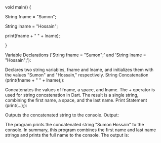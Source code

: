 void main() {

String fname = "Sumon";

String lname = "Hossain";

print(fname + " " + lname);

}

Variable Declarations ('String fname = "Sumon";' and 'String lname = "Hossain";'):

Declares two string variables, fname and lname, and initializes them with the values "Sumon" and "Hossain," respectively.
String Concatenation (print(fname + " " + lname);):

Concatenates the values of fname, a space, and lname.
The + operator is used for string concatenation in Dart.
The result is a single string, combining the first name, a space, and the last name.
Print Statement (print(...);):

Outputs the concatenated string to the console.
Output:

The program prints the concatenated string "Sumon Hossain" to the console.
In summary, this program combines the first name and last name strings and prints the full name to the console. The output is:
